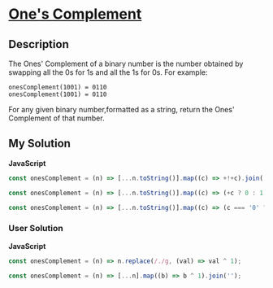 # [One's Complement](https://www.codewars.com/kata/59b11f57f322e5da45000254)

## Description

The Ones' Complement of a binary number is the number obtained by swapping all the 0s for 1s and all the 1s for 0s. For example:

```
onesComplement(1001) = 0110
onesComplement(1001) = 0110
```

For any given binary number,formatted as a string, return the Ones' Complement of that number.

## My Solution

**JavaScript**

```js
const onesComplement = (n) => [...n.toString()].map((c) => +!+c).join('');
```

```js
const onesComplement = (n) => [...n.toString()].map((c) => (+c ? 0 : 1)).join('');
```

```js
const onesComplement = (n) => [...n.toString()].map((c) => (c === '0' ? '1' : '0')).join('');
```

### User Solution

**JavaScript**

```js
const onesComplement = (n) => n.replace(/./g, (val) => val ^ 1);
```

```js
const onesComplement = (n) => [...n].map((b) => b ^ 1).join('');
```
